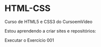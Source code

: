 # HTML-CSS
 Curso de HTML5 e CSS3 do CursoemVídeo

Estou aprendendo a criar sites e repositórios:

<a ref="https://juannascimentopires.github.io/HTML-CSS/exercicios/ex001/">Executar o Exercício 001</a>



